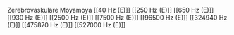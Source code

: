 Zerebrovaskuläre Moyamoya
[[40 Hz (E)]]
[[250 Hz (E)]]
[[650 Hz (E)]]
[[930 Hz (E)]]
[[2500 Hz (E)]]
[[7500 Hz (E)]]
[[96500 Hz (E)]]
[[324940 Hz (E)]]
[[475870 Hz (E)]]
[[527000 Hz (E)]]